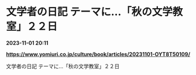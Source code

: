 # 文学者の日記 テーマに…「秋の文学教室」２２日

**2023-11-01 20:11**

**https://www.yomiuri.co.jp/culture/book/articles/20231101-OYT8T50109/**

文学者の日記 テーマに…「秋の文学教室」２２日